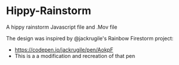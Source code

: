 # Hippy-Rainstorm
A hippy rainstorm Javascript file and .Mov file

The design was inspired by @jackrugile's Rainbow Firestorm project:
 * https://codepen.io/jackrugile/pen/AokpF
 * This is a a modification and recreation of that pen

